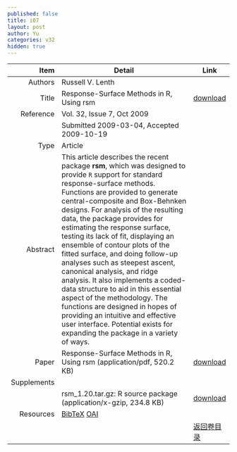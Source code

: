 ```yaml
---
published: false
title: i07
layout: post
author: Yu
categories: v32
hidden: true
---
```


| Item | Detail | Link |
|---:|---|---|
| Authors | Russell  V.  Lenth| |
| Title |Response-Surface Methods in R, Using rsm | [download](http://www.jstatsoft.org/v32/i07/paper) |
| Reference |Vol. 32, Issue 7, Oct 2009 | |
| | Submitted 2009-03-04, Accepted 2009-10-19| | 
| Type | Article| |
| Abstract | This article describes the recent package <b>rsm</b>, which was designed to provide <code>R</code> support for standard response-surface methods.  Functions are provided to generate central-composite and Box-Behnken designs.  For analysis of the resulting data, the package provides for estimating the response surface, testing its lack of fit, displaying an ensemble of contour plots of the fitted surface, and doing follow-up analyses such as steepest ascent, canonical analysis, and ridge analysis.  It also implements a coded-data structure to aid in this essential aspect of the methodology.  The functions are designed in hopes of providing an intuitive and effective user interface. Potential exists for expanding the package in a variety of ways.| |
| Paper | Response-Surface Methods in R, Using rsm  (application/pdf, 520.2 KB)| [download](http://www.jstatsoft.org/v32/i07/paper) |
| Supplements | | |
| |rsm_1.20.tar.gz: R source package  (application/x-gzip, 234.8 KB)|  [download](http://www.jstatsoft.org/v32/i07/supp/1) |
| Resources | [BibTeX](http://www.jstatsoft.org/v32/i07/bibtex) [OAI](http://www.jstatsoft.org/oai?verb=GetRecord&identifier=oai.jstatsoft/v32/i07&prefix=oai_dc)| |
| |  | [返回卷目录]({{site.baseurl}}/volume/v32.html) |